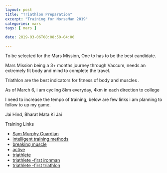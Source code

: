 ```yaml
---
layout: post
title: "Triathlon Preparation"
excerpt: "Training for NorseMan 2019"
categories: mars
tags: [ mars ]

date: 2019-03-06T08:08:50-04:00

---
```


To be selected for the Mars Mission,
One to has to be the best candidate.

Mars Mission being a 3+ months journey through Vaccum, needs an extremely fit body and mind to complete the travel.

Triathlon are the best indicators for fitness of body and muscles .

As of March 6,  i am cycling 8km everyday, 4km in each direction to college

I need to increase the tempo of training, below are few links i am planning to follow to up my game.

Jai Hind, Bharat Mata Ki Jai 


Training  Links
* [Sam Murphy Guardian](https://www.theguardian.com/lifeandstyle/2009/jan/11/triathlon-preparation-guide)
* [intelligent training methods](http://www.intelligent-triathlon-training.com/triathlon_races.html)
* [breaking muscle](https://breakingmuscle.com/fitness/5-essential-points-of-preparation-for-your-triathlon-swim)
* [active](https://www.active.com/running/articles/10-race-day-preparation-tips)
* [triathlete](https://www.triathlete.com/2013/05/training/faqs-from-beginner-triathletes_12507)
* [triathlete -first ironman](https://www.active.com/triathlon/articles/how-to-train-for-your-first-ironman)
* [triathlete -first triathlon](https://www.triathlete.com/2013/05/training/faqs-from-beginner-triathletes_12507)
